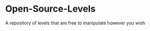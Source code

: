 Open-Source-Levels
==================

A repository of levels that are free to manipulate however you wish
